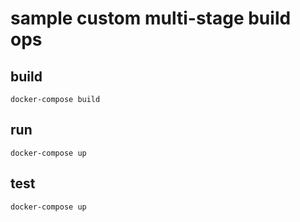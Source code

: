 # sample custom multi-stage build ops

## build

```shell
docker-compose build
```

## run

```shell
docker-compose up
```

## test

```shell
docker-compose up
```